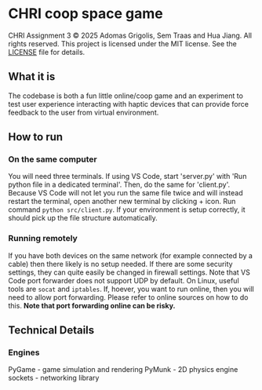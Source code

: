 # CHRI coop space game
CHRI Assignment 3
© 2025 Adomas Grigolis, Sem Traas and Hua Jiang. All rights reserved.
This project is licensed under the MIT license. See the [LICENSE](./LICENSE) file for details.

## What it is
The codebase is both a fun little online/coop game and an experiment to test user experience interacting with haptic devices that can provide force feedback to the user from virtual environment.

## How to run
### On the same computer
You will need three terminals. If using VS Code, start 'server.py' with 'Run python file in a dedicated terminal'. Then, do the same for 'client.py'.
Because VS Code will not let you run the same file twice and will instead restart the terminal, open another new terminal by clicking + icon. Run command `python src/client.py`. If your environment is setup correctly, it should pick up the file structure automatically.
### Running remotely
If you have both devices on the same network (for example connected by a cable) then there likely is no setup needed. If there are some security settings, they can quite easily be changed in firewall settings. Note that VS Code port forwarder does not support UDP by default. On Linux, useful tools are `socat` and `iptables`.
If, hoever, you want to run online, then you will need to allow port forwarding. Please refer to online sources on how to do this.
**Note that port forwarding online can be risky.**
## Technical Details
### Engines
PyGame - game simulation and rendering
PyMunk - 2D physics engine
sockets - networking library
